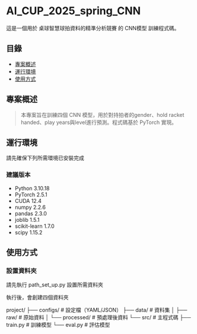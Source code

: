 # AI_CUP_2025_spring_CNN

這是一個用於 桌球智慧球拍資料的精準分析競賽 的 CNN模型 訓練程式碼。

## 目錄

- [專案概述](#專案概述)
- [運行環境](#運行環境)
- [使用方式](#使用方式)


## 專案概述

> 本專案旨在訓練四個 CNN 模型，用於對持拍者的gender、hold racket handed、play years與level進行預測。程式碼基於 PyTorch 實現。

## 運行環境

請先確保下列所需環境已安裝完成

### 建議版本

- Python 3.10.18
- PyTorch 2.5.1
- CUDA 12.4
- numpy 2.2.6
- pandas 2.3.0
- joblib 1.5.1
- scikit-learn 1.7.0
- scipy 1.15.2


## 使用方式

### 設置資料夾
請先執行 path_set_up.py 設置所需資料夾

執行後，會創建四個資料夾

project/
├── configs/           # 設定檔（YAML/JSON）
├── data/              # 資料集
│   ├── raw/           # 原始資料
│   └── processed/     # 預處理後資料
└── src/               # 主程式碼
    ├── train.py       # 訓練模型
    └── eval.py        # 評估模型

